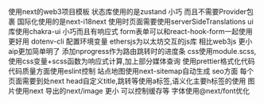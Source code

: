 使用next的web3项目模板
状态库使用的是zustand  小巧 而且不需要Provider包裹
国际化使用的是next-i18next 使用时页面需要使用serverSideTranslations
ui库使用chakra-ui 小巧而且有响应式  form表单可以和react-hook-form一起使用 更好用
dotenv-cli 配置环境变量
ethersjs为以太坊交互的js库 相比web3js 更小  aip更加简单明了
添加nprogress作为路由跳转时的进度条
css使用module.scss,使用css变量+scss函数为响应式计算,加上部分媒体查询
使用prettier格式化代码
代码质量方面使用eslint控制
站点地图使用next-sitemap自动生成
seo方面  每个页面需要到处next head自定义title,跳转等使用a标签,语义化主要h标签的使用
图片使用next 导出的next/image 更小  可以控制缓存等
字体使用@next/font优化